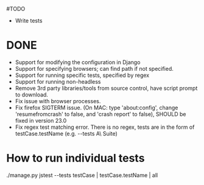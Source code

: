 #TODO

- Write tests

# DONE
- Support for modifying the configuration in Django
- Support for specifying browsers; can find path if not specified.
- Support for running specific tests, specified by regex
- Support for running non-headless
- Remove 3rd party libraries/tools from source control, have script prompt to download.
- Fix issue with browser processes.
- Fix firefox SIGTERM issue. (On MAC: type 'about:config', change 'resumefromcrash' to false, and 'crash report' to false), SHOULD be fixed in version 23.0
- Fix regex test matching error.  There is no regex, tests are in the form of testCase.testName (e.g. --tests A\ Suite)

# How to run individual tests
./manage.py jstest --tests testCase | testCase.testName | all
